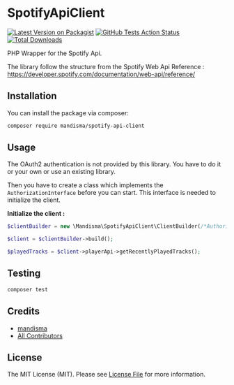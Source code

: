 # SpotifyApiClient

[![Latest Version on Packagist](https://img.shields.io/packagist/v/mandisma/spotify-api-client.svg?style=flat-square)](https://packagist.org/packages/mandisma/spotify-api-client)
[![GitHub Tests Action Status](https://img.shields.io/github/workflow/status/mandisma/spotify-api-client/PHP%20Composer?label=tests)](https://github.com/mandisma/spotify-api-client/actions?query=workflow%3A"PHP+Composer"+branch%3Amaster)
[![Total Downloads](https://img.shields.io/packagist/dt/mandisma/spotify-api-client.svg?style=flat-square)](https://packagist.org/packages/mandisma/spotify-api-client)

PHP Wrapper for the Spotify Api.

The library follow the structure from the Spotify Web Api Reference : https://developer.spotify.com/documentation/web-api/reference/

## Installation

You can install the package via composer:

```bash
composer require mandisma/spotify-api-client
```

## Usage

The OAuth2 authentication is not provided by this library. You have to do it or your own or use an existing library.

Then you have to create a class which implements the `AuthorizationInterface` before you can start.
This interface is needed to initialize the client.

**Initialize the client :**

```php
$clientBuilder = new \Mandisma\SpotifyApiClient\ClientBuilder(/*AuthorizationInterface*/ $authorization);

$client = $clientBuilder->build();

$playedTracks = $client->playerApi->getRecentlyPlayedTracks();
```

## Testing

```bash
composer test
```

## Credits

- [mandisma](https://github.com/mandisma)
- [All Contributors](../../contributors)

## License

The MIT License (MIT). Please see [License File](LICENSE.md) for more information.